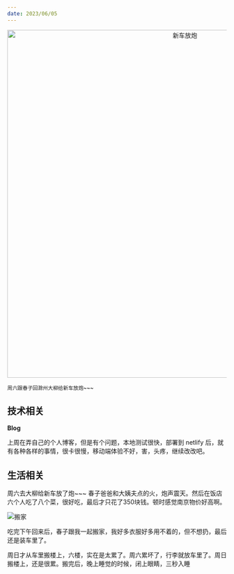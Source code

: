 ```yaml
---
date: 2023/06/05
---
```


<p align="center">
  <img alt="新车放炮" src="https://cdn.jsdelivr.net/gh/pinky-pig/pic-bed/images新车放炮.jpg" width=800 />  
</p>

<small>周六跟春子回滁州大柳给新车放炮~~~</small>  

## 技术相关

**Blog**

上周在弄自己的个人博客，但是有个问题，本地测试很快，部署到 netlify 后，就有各种各样的事情，很卡很慢，移动端体验不好，害，头疼，继续改改吧。

## 生活相关


周六去大柳给新车放了炮~~~ 
春子爸爸和大姨夫点的火，炮声震天。然后在饭店六个人吃了八个菜，很好吃，最后才只花了350块钱。顿时感觉南京物价好高啊。

![搬家](https://cdn.jsdelivr.net/gh/pinky-pig/pic-bed/images搬家.jpg)

吃完下午回来后，春子跟我一起搬家，我好多衣服好多用不着的，但不想扔，最后还是装车里了。

周日才从车里搬楼上，六楼，实在是太累了。周六累坏了，行李就放车里了。周日搬楼上，还是很累。搬完后，晚上睡觉的时候，闭上眼睛，三秒入睡
